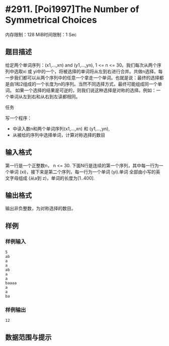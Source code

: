 # #2911. [Poi1997]The Number of Symmetrical Choices 

内存限制：128 MiB时间限制：1 Sec

## 题目描述

给定两个单词序列：(x1,...,xn) and (y1,...,yn), 1 <= n <= 30。我们每次从两个序列中选取xi 或 yi中的一个，将被选择的单词将从左到右进行合并。共做n选择。每一步我们都可以从两个序列中的任意一个拿走一个单词。也就是说：最终的选择都是由1和2组成的一个长度为n的序列。当然不同选择方式，最终可能组成同一个单词。 如果一个选择的结果是可逆的，则我们说这种选择是对称的选择。例如：一个单词从左到右和从右到左读都相同。

任务

写一个程序：

- 中读入数n和两个单词序列(x1,...,xn) 和 (y1,...,yn), 
- 从被给的序列中选择单词，计算对称选择的数目

## 输入格式

 第一行是一个正整数n， n <= 30. 下面N行是连续的第一个序列，其中每一行为一个单词 (xi)，接下来是第二个序列，每一行为一个单词 (yi).单词 全部由小写的英文字母组成 (从a到 z)，单词的长度为[1..400]. 

## 输出格式

 输出非负整数，为对称选择的数目。 

## 样例

### 样例输入

    
    5
    ab
    a
    a
    ab
    a
    a
    baaaa
    a
    a
    ba
    
    
    

### 样例输出

    
    12
    

## 数据范围与提示
